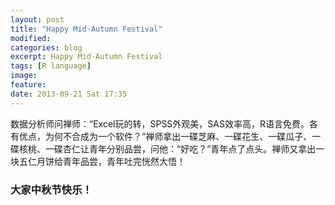 ```yaml
---
layout: post
title: "Happy Mid-Autumn Festival"
modified:
categories: blog
excerpt: Happy Mid-Autumn Festival
tags: [R language]
image:
feature:
date: 2013-09-21 Sat 17:35
---
```


数据分析师问禅师：“Excel玩的转，SPSS外观美，SAS效率高，R语言免费。各有优点，为何不合成为一个软件？”禅师拿出一碟芝麻、一碟花生、一碟瓜子、一碟核桃、一碟杏仁让青年分别品尝，问他：“好吃？”青年点了点头。禅师又拿出一块五仁月饼给青年品尝，青年吐完恍然大悟！

### 大家中秋节快乐！

